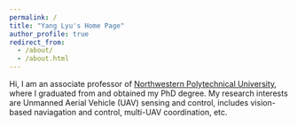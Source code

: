```yaml
---
permalink: /
title: "Yang Lyu's Home Page"
author_profile: true
redirect_from: 
  - /about/
  - /about.html
---
```


Hi, I am an associate professor of [Northwestern Polytechnical University](https://www.nwpu.edu.cn), where I graduated from and obtained my PhD degree. My research interests are Unmanned Aerial Vehicle (UAV) sensing and control, includes vision-based naviagation and control, multi-UAV coordination, etc.


